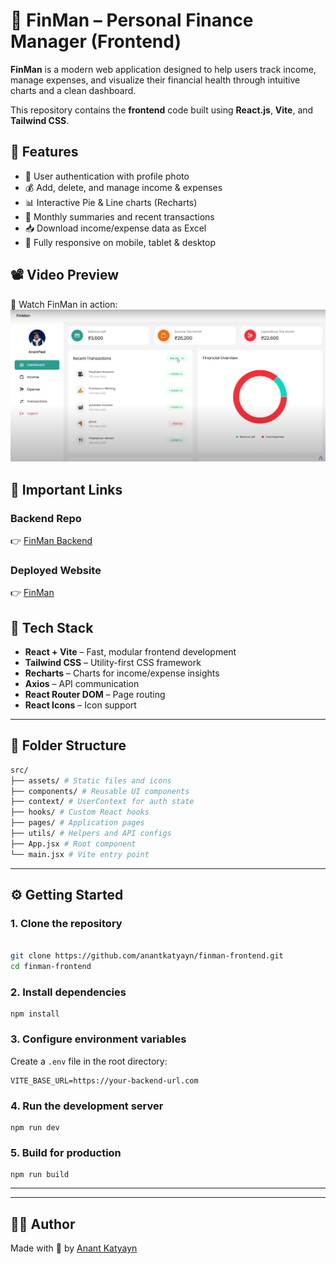# 💸 FinMan – Personal Finance Manager (Frontend)

**FinMan** is a modern web application designed to help users track income, manage expenses, and visualize their financial health through intuitive charts and a clean dashboard.

This repository contains the **frontend** code built using **React.js**, **Vite**, and **Tailwind CSS**.



## 🚀 Features

- 🔐 User authentication with profile photo
- 💰 Add, delete, and manage income & expenses
- 📊 Interactive Pie & Line charts (Recharts)
- 📆 Monthly summaries and recent transactions
- 📥 Download income/expense data as Excel
- 📱 Fully responsive on mobile, tablet & desktop


## 📽️ Video Preview

🎥 Watch FinMan in action:
[![FinMan Demo](./assets/FinMan%20_thumbnail.png)](https://youtu.be/XHzPr9AgT24?si=LmfKMiBmYmLAZrxU)


## 🔗 Important Links
###  Backend Repo

👉 [FinMan Backend](https://github.com/anantkatyayn/finman-backend)
###  Deployed Website

👉 [FinMan](https://finman-anant.netlify.app)


## 🧱 Tech Stack

- **React + Vite** – Fast, modular frontend development
- **Tailwind CSS** – Utility-first CSS framework
- **Recharts** – Charts for income/expense insights
- **Axios** – API communication
- **React Router DOM** – Page routing
- **React Icons** – Icon support

---

## 📁 Folder Structure

```bash
src/
├── assets/ # Static files and icons
├── components/ # Reusable UI components
├── context/ # UserContext for auth state
├── hooks/ # Custom React hooks
├── pages/ # Application pages
├── utils/ # Helpers and API configs
├── App.jsx # Root component
└── main.jsx # Vite entry point
```

---

## ⚙️ Getting Started

### 1. Clone the repository

```bash

git clone https://github.com/anantkatyayn/finman-frontend.git
cd finman-frontend

```

### 2. Install dependencies

```
npm install
```

### 3. Configure environment variables

Create a `.env` file in the root directory:
```
VITE_BASE_URL=https://your-backend-url.com
```

### 4. Run the development server

```
npm run dev

```

### 5. Build for production
```
npm run build
```


---

---

## 👨‍💻 Author

Made with 💚 by [Anant Katyayn](https://github.com/anantkatyayn)


